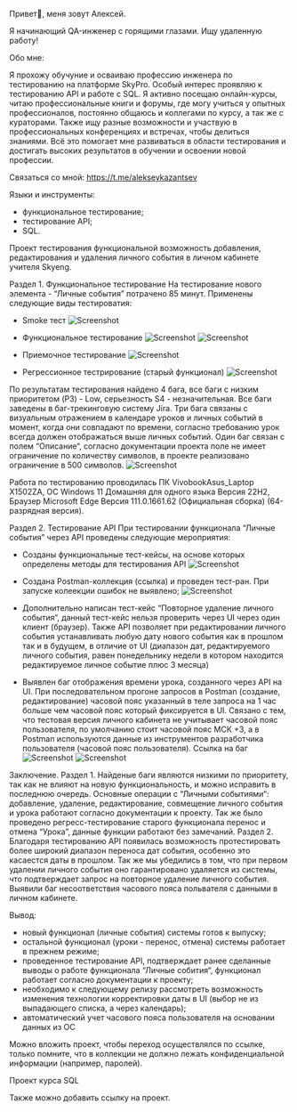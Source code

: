 Привет🙌, меня зовут Алексей.

Я начинающий QA-инженер с горящими глазами. Ищу удаленную работу!

Обо мне:

Я прохожу обучуние и осваиваю профессию инженера по тестированию на платформе SkyPro. Особый интерес проявляю к тестированию API и работе с SQL. Я активно посещаю онлайн-курсы, читаю профессиональные книги и форумы, где могу учиться у опытных профессионалов, постоянно общаюсь и коллегами по курсу, а так же с кураторами. Также ищу разные возможности и участвую в профессиональных конференциях и встречах, чтобы делиться знаниями. Всё это помогает мне развиваться в области тестирования и достигать высоких результатов в обучении и освоении новой профессии.

Связаться со мной:
https://t.me/alekseykazantsev

Языки и инструменты:
- функциональное тестирование;
- тестирование API;
- SQL.

Проект тестирования функциональной возможность добавления, редактирования и удаления личного события в личном кабинете учителя Skyeng.

Раздел 1. Функциональное тестирование
На тестирование нового элемента - “Личные события” потрачено 85 минут. 
Применены следующие виды тестироватия:

- Smoke тест
![Screenshot](https://github.com/AlekseyKazantsev/testerforyou/blob/main/1.jpeg)




- Функциональное тестирование
![Screenshot](https://github.com/AlekseyKazantsev/testerforyou/blob/main/2.jpeg)
![Screenshot](https://github.com/AlekseyKazantsev/testerforyou/blob/main/3.jpeg)






- Приемочное тестирование
![Screenshot](https://github.com/AlekseyKazantsev/testerforyou/blob/main/4.jpeg)




- Регрессионное тестрирование (старый функционал)
![Screenshot](https://github.com/AlekseyKazantsev/testerforyou/blob/main/5.jpeg)




По результатам тестирования найдено 4 бага, все баги с низким приоритетом (P3) - Low, серьезность S4 - незначительная. 
Все баги заведены в баг-трекинговую систему Jira. Три бага связаны с визуальным отражением в календаре уроков и личных событий в момент, 
когда они совпадают по времени, согласно требованию урок всегда должен отображаться выше личных событий. Один баг связан с полем “Описание“,
согласно документации проекта поле не имеет ограничение по количеству символов, в проекте реализовано ограничение в 500 символов.
![Screenshot](https://github.com/AlekseyKazantsev/testerforyou/blob/main/6.jpeg)






Работа по тестированию проводилась ПК VivobookAsus_Laptop X1502ZA, ОС Windows 11 Домашняя для одного языка Версия 22H2, 
Браузер Microsoft Edge Версия 111.0.1661.62 (Официальная сборка) (64-разрядная версия).



Раздел 2. Тестирование API
При тестировании функционала “Личные события” через API проведены следующие мероприятия:
- Созданы функциональные тест-кейсы, на основе которых определены методы для тестирования API
![Screenshot](https://github.com/AlekseyKazantsev/testerforyou/blob/main/7.jpeg)


- Создана Postman-коллекция (ссылка) и проведен тест-ран. При запуске колеекции ошибок не выявлено;
![Screenshot](https://github.com/AlekseyKazantsev/testerforyou/blob/main/8.jpeg)


- Дополнительно написан тест-кейс “Повторное удаление личного события“, данный тест-кейс нельзя проверить через UI через один клиент (браузер). Также API позволяет при редактировании личного события устанавливать любую дату нового события как в прошлом так и в будущем, в отличие от UI (диапазон дат, редактируемого личного события, равен понедельнику недели в котором находится редактируемое личное событие плюс 3 месяца)
- Выявлен баг отображения времени урока, созданного через API на UI. При последовательном прогоне запросов в Postman (создание, редактирование) часовой пояс указанный в теле запроса на 1 час больше чем часовой пояс который фиксируется в UI. Связано с тем, что тестовая версия личного кабинета не учитывает часовой пояс пользователя, по умолчанию стоит часовой пояс МСК +3, а в Postman используются данные из инструментов разработчика пользователя (часовой пояс пользователя). Ссылка на баг
![Screenshot](https://github.com/AlekseyKazantsev/testerforyou/blob/main/9.jpeg)
![Screenshot](https://github.com/AlekseyKazantsev/testerforyou/blob/main/10.jpeg)






Заключение. 
Раздел 1. Найденые баги являются низкими по приоритету, так как не влияют на новую функциональность, и можно исправить
в последнюю очередь. Основные операции с “Личными событиями“: добавление, удаление, редактирование, совмещение личного события
и урока работают согласно документации к проекту. Так же было проведено регресс-тестирование старого функционала перенос и отмена
“Урока”, данные функции работают без замечаний.
Раздел 2. Благодаря тестированию API появилась возможность протестировать более широкий диапазон переноса дат события,
особенно это касаестся даты в прошлом. Так же мы убедились в том, что при первом удалении личного события оно гарантировано удаляется 
из системы, что подтверждает запрос на повторное удаление личного события. Выявили баг несоответствия часового пояса польвателя с данными в личном кабинете.

Вывод: 
- новый функционал (личные события) системы готов к выпуску;
- остальной функционал (уроки - перенос, отмена) системы работает в прежнем режиме;
- проведенное тестирование API, подтверждает ранее сделанные выводы о работе функционала “Личные собития“, функционал работает согласно документации к проекту;
- необходимо к следующему релизу рассмотреть возможность изменения технологии корректировки даты в UI (выбор не из выпадающего списка, а через календарь);
- автоматический учет часового пояса пользователя на основании данных из ОС

Можно вложить проект, чтобы переход осуществлялся по ссылке, только помните, что в коллекции не должно лежать конфиденциальной информации (например, паролей).

Проект курса SQL

Также можно добавить ссылку на проект.
